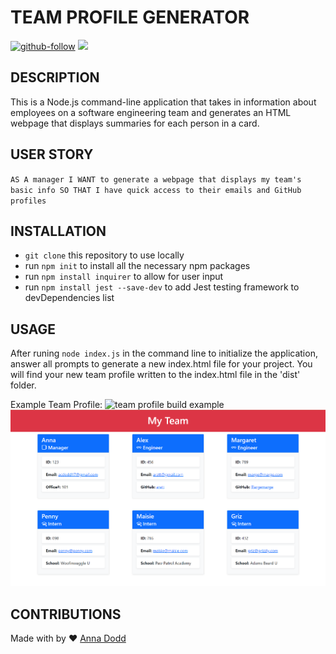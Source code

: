 # TEAM PROFILE GENERATOR 
[![github-follow](https://img.shields.io/github/followers/acdodd17?label=Follow&logoColor=red&style=social)](https://github.com/acdodd17)
<img src="https://img.shields.io/github/languages/top/acdodd17/Team_Profile" />

## DESCRIPTION
This is a Node.js command-line application that takes in information about employees on a software engineering team and generates an HTML webpage that displays summaries for each person in a card.

## USER STORY
`AS A manager
I WANT to generate a webpage that displays my team's basic info
SO THAT I have quick access to their emails and GitHub profiles`

## INSTALLATION
- `git clone` this repository to use locally 
- run `npm init` to install all the necessary npm packages
- run `npm install inquirer` to allow for user input
- run `npm install jest --save-dev` to add Jest testing framework to devDependencies list

## USAGE
After runing `node index.js` in the command line to initialize the application, answer all prompts to generate a new index.html file for your project. You will find your new team profile written to the index.html file in the 'dist' folder.

Example Team Profile:
![team profile build example](dist\Team-Profile-Generator.gif)
![Example team screenshot](dist\Example-team.png)


## CONTRIBUTIONS
Made with by ❤ [Anna Dodd](https://github.com/acdodd17)

